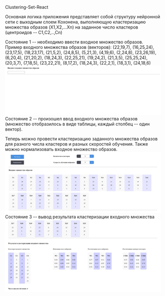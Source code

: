 Сlustering-Set-React

Основная логика приложения представляет собой структуру нейронной сети с выходным слоем Кохонена, выполняющую
кластеризацию множества образов (X1,X2,...Xn) на заданное число кластеров (центроидов -- С1,C2,..,Cn)

Состояние 1 -- необходимо ввести входное множество образов.
Пример входного множества образов (векторов): 
(22,19,7), (16,25,24), (23,17,5), (18,23,17), (21,5,2), (24,8,5), (5,21,3),
(4,19,6), (2,24,8), (23,26,19), (6,20,4), (21,20,2), (18,24,3), (22,25,21),
(19,24,2), (21,3,5), (25,25,24), (20,3,7), (7,18,5), (23,22,21), (8,17,2),
(18,24,3), (22,2,1), (18,3,1), (24,18,6)
![Alt text](/scrin/scrin_1.JPG?raw=true "Optional Title")
Состояние 2 -- произошел ввод входного множества образов (множество отобразилось в виде таблицы, каждый столбец -- один вектор).

Теперь можно провести кластеризацию заданного множества образов для разного числа кластеров и разных скоростей обучения.
Также можно нормализовать входное множество образов.
![Alt text](/scrin/scrin_2.JPG?raw=true "Optional Title")
Состояние 3 -- вывод результата кластеризации входного множества
![Alt text](/scrin/scrin_3.JPG?raw=true "Optional Title")
